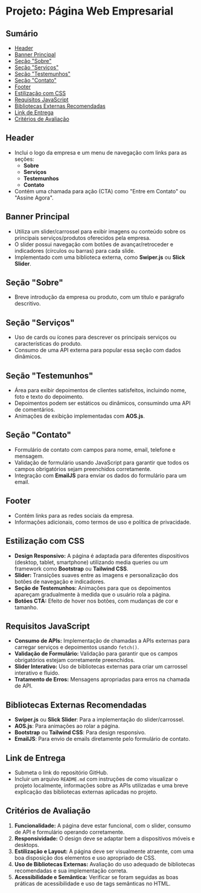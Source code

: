 # Projeto: Página Web Empresarial

## Sumário
- [Header](#header)
- [Banner Principal](#banner-principal)
- [Seção "Sobre"](#seção-sobre)
- [Seção "Serviços"](#seção-serviços)
- [Seção "Testemunhos"](#seção-testemunhos)
- [Seção "Contato"](#seção-contato)
- [Footer](#footer)
- [Estilização com CSS](#estilização-com-css)
- [Requisitos JavaScript](#requisitos-javascript)
- [Bibliotecas Externas Recomendadas](#bibliotecas-externas-recomendadas)
- [Link de Entrega](#link-de-entrega)
- [Critérios de Avaliação](#critérios-de-avaliação)

## Header
- Inclui o logo da empresa e um menu de navegação com links para as seções:
  - **Sobre**
  - **Serviços**
  - **Testemunhos**
  - **Contato**
- Contém uma chamada para ação (CTA) como "Entre em Contato" ou "Assine Agora".

## Banner Principal
- Utiliza um slider/carrossel para exibir imagens ou conteúdo sobre os principais serviços/produtos oferecidos pela empresa.
- O slider possui navegação com botões de avançar/retroceder e indicadores (círculos ou barras) para cada slide.
- Implementado com uma biblioteca externa, como **Swiper.js** ou **Slick Slider**.

## Seção "Sobre"
- Breve introdução da empresa ou produto, com um título e parágrafo descritivo.

## Seção "Serviços"
- Uso de cards ou ícones para descrever os principais serviços ou características do produto.
- Consumo de uma API externa para popular essa seção com dados dinâmicos.

## Seção "Testemunhos"
- Área para exibir depoimentos de clientes satisfeitos, incluindo nome, foto e texto do depoimento.
- Depoimentos podem ser estáticos ou dinâmicos, consumindo uma API de comentários.
- Animações de exibição implementadas com **AOS.js**.

## Seção "Contato"
- Formulário de contato com campos para nome, email, telefone e mensagem.
- Validação de formulário usando JavaScript para garantir que todos os campos obrigatórios sejam preenchidos corretamente.
- Integração com **EmailJS** para enviar os dados do formulário para um email.

## Footer
- Contém links para as redes sociais da empresa.
- Informações adicionais, como termos de uso e política de privacidade.

## Estilização com CSS

- **Design Responsivo:** A página é adaptada para diferentes dispositivos (desktop, tablet, smartphone) utilizando media queries ou um framework como **Bootstrap** ou **Tailwind CSS**.
- **Slider:** Transições suaves entre as imagens e personalização dos botões de navegação e indicadores.
- **Seção de Testemunhos:** Animações para que os depoimentos apareçam gradualmente à medida que o usuário rola a página.
- **Botões CTA:** Efeito de hover nos botões, com mudanças de cor e tamanho.

## Requisitos JavaScript

- **Consumo de APIs:** Implementação de chamadas a APIs externas para carregar serviços e depoimentos usando `fetch()`.
- **Validação de Formulário:** Validação para garantir que os campos obrigatórios estejam corretamente preenchidos.
- **Slider Interativo:** Uso de bibliotecas externas para criar um carrossel interativo e fluido.
- **Tratamento de Erros:** Mensagens apropriadas para erros na chamada de API.

## Bibliotecas Externas Recomendadas
- **Swiper.js** ou **Slick Slider**: Para a implementação do slider/carrossel.
- **AOS.js**: Para animações ao rolar a página.
- **Bootstrap** ou **Tailwind CSS**: Para design responsivo.
- **EmailJS**: Para envio de emails diretamente pelo formulário de contato.

## Link de Entrega
- Submeta o link do repositório GitHub.
- Incluir um arquivo `README.md` com instruções de como visualizar o projeto localmente, informações sobre as APIs utilizadas e uma breve explicação das bibliotecas externas aplicadas no projeto.

## Critérios de Avaliação
1. **Funcionalidade:** A página deve estar funcional, com o slider, consumo de API e formulário operando corretamente.
2. **Responsividade:** O design deve se adaptar bem a dispositivos móveis e desktops.
3. **Estilização e Layout:** A página deve ser visualmente atraente, com uma boa disposição dos elementos e uso apropriado de CSS.
4. **Uso de Bibliotecas Externas:** Avaliação do uso adequado de bibliotecas recomendadas e sua implementação correta.
5. **Acessibilidade e Semântica:** Verificar se foram seguidas as boas práticas de acessibilidade e uso de tags semânticas no HTML.
